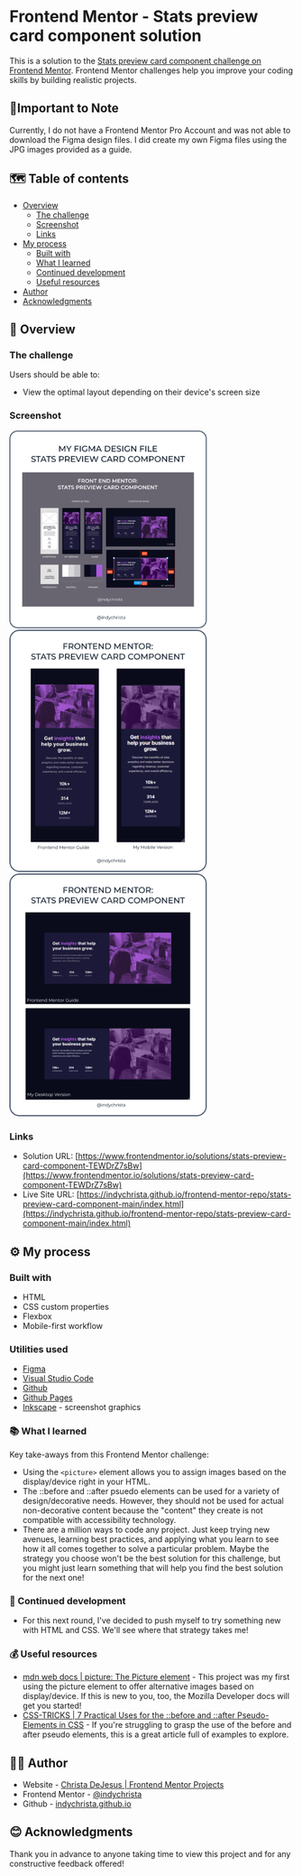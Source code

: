 # Frontend Mentor - Stats preview card component solution

This is a solution to the [Stats preview card component challenge on Frontend Mentor](https://www.frontendmentor.io/challenges/stats-preview-card-component-8JqbgoU62). Frontend Mentor challenges help you improve your coding skills by building realistic projects. 

## 📝Important to Note

Currently, I do not have a Frontend Mentor Pro Account and was not able to download the Figma design files. I did create my own Figma files using the JPG images provided as a guide.

## 🗺️ Table of contents

- [Overview](#overview)
  - [The challenge](#the-challenge)
  - [Screenshot](#screenshot)
  - [Links](#links)
- [My process](#my-process)
  - [Built with](#built-with)
  - [What I learned](#what-i-learned)
  - [Continued development](#continued-development)
  - [Useful resources](#useful-resources)
- [Author](#author)
- [Acknowledgments](#acknowledgments)

## 🧭 Overview

### The challenge

Users should be able to:

- View the optimal layout depending on their device's screen size

### Screenshot

<img src="./images/stats-preview-card-figma.png" width="350">
<img src="./images/stats-preview-card-mobile-comp.png" width="350">
<img src="./images/stats-preview-card-dsktp-comp.png" width="350">

### Links

- Solution URL: [https://www.frontendmentor.io/solutions/stats-preview-card-component-TEWDrZ7sBw](https://www.frontendmentor.io/solutions/stats-preview-card-component-TEWDrZ7sBw)
- Live Site URL: [https://indychrista.github.io/frontend-mentor-repo/stats-preview-card-component-main/index.html](https://indychrista.github.io/frontend-mentor-repo/stats-preview-card-component-main/index.html)

## ⚙️ My process

### Built with

- HTML
- CSS custom properties
- Flexbox
- Mobile-first workflow

### Utilities used

- [Figma](https://www.figma.com) 
- [Visual Studio Code](https://code.visualstudio.com)
- [Github](https://github.com)
- [Github Pages](https://https://pages.github.com/)
- [Inkscape](https://inkscape.org) - screenshot graphics

### 📚 What I learned

Key take-aways from this Frontend Mentor challenge:

-  Using the ``<picture>`` element allows you to assign images based on the display/device right in your HTML.
-  The ::before and ::after psuedo elements can be used for a variety of design/decorative needs. However, they should not be used for actual non-decorative content because the "content" they create is not compatible with accessibility technology.
-  There are a million ways to code any project. Just keep trying new avenues, learning best practices, and applying what you learn to see how it all comes together to solve a particular problem. Maybe the strategy you choose won't be the best solution for this challenge, but you might just learn something that will help you find the best solution for the next one!  

### 🚀 Continued development

- For this next round, I've decided to push myself to try something new with HTML and CSS. We'll see where that strategy takes me!

### 💰 Useful resources

- [mdn web docs | picture: The Picture element](https://developer.mozilla.org/en-US/docs/Web/HTML/Element/picture) - This project was my first using the picture element to offer alternative images based on display/device. If this is new to you, too, the Mozilla Developer docs will get you started!
- [CSS-TRICKS | 7 Practical Uses for the ::before and ::after Pseudo-Elements in CSS](https://css-tricks.com/7-practical-uses-for-the-before-and-after-pseudo-elements-in-css/) - If you're struggling to grasp the use of the before and after pseudo elements, this is a great article full of examples to explore. 

## 👩‍💻 Author

- Website - [Christa DeJesus | Frontend Mentor Projects](https://indychrista.github.io/frontend-mentor-repo/)
- Frontend Mentor - [@indychrista](https://www.frontendmentor.io/profile/indychrista)
- Github - [indychrista.github.io](https://indychrista.github.io)

## 😊 Acknowledgments

Thank you in advance to anyone taking time to view this project and for any constructive feedback offered!
